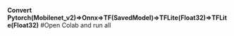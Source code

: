 **Convert Pytorch(Mobilenet_v2)=>Onnx=>TF(SavedModel)=>TFLite(Float32)=>TFLite(Float32)**
#Open Colab and run all
